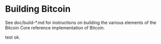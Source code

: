 Building Bitcoin
================

See doc/build-*.md for instructions on building the various
elements of the Bitcoin Core reference implementation of Bitcoin.


test ok.

